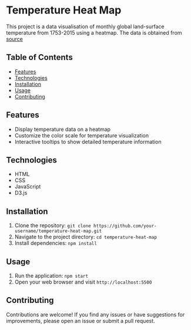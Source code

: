 # Temperature Heat Map

This project is a data visualisation of monthly global land-surface temperature from 1753-2015 using a heatmap. The data is obtained from [source](https://raw.githubusercontent.com/freeCodeCamp/ProjectReferenceData/master/global-temperature.json)

## Table of Contents
- [Features](#features)
- [Technologies](#technologies)
- [Installation](#installation)
- [Usage](#usage)
- [Contributing](#contributing)

## Features

- Display temperature data on a heatmap
- Customize the color scale for temperature visualization
- Interactive tooltips to show detailed temperature information

## Technologies

- HTML
- CSS
- JavaScript
- D3.js


## Installation

1. Clone the repository: `git clone https://github.com/your-username/temperature-heat-map.git`
2. Navigate to the project directory: `cd temperature-heat-map`
3. Install dependencies: `npm install`

## Usage

1. Run the application: `npm start`
2. Open your web browser and visit `http://localhost:5500`

## Contributing

Contributions are welcome! If you find any issues or have suggestions for improvements, please open an issue or submit a pull request.


